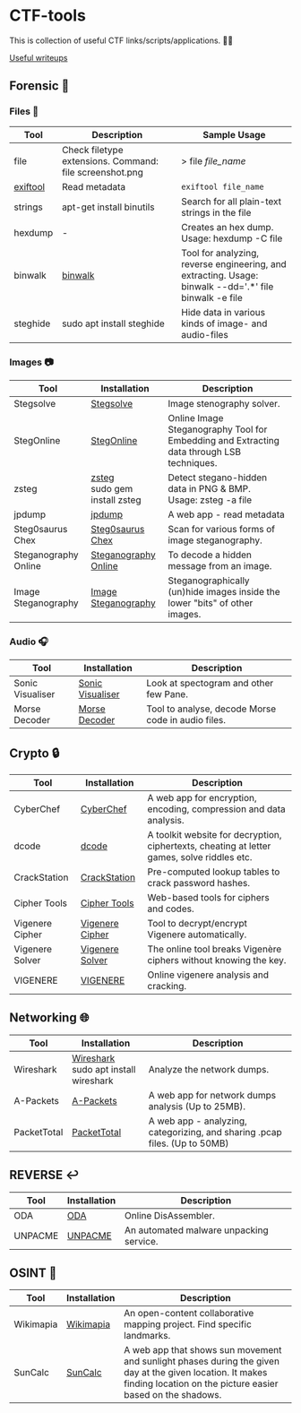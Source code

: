 # CTF-tools

This is collection of useful CTF links/scripts/applications. :mage_man:

[Useful writeups](Writeups/README_WRITEUPS.md)

## Forensic :floppy_disk:

### Files :open_file_folder:
| Tool | Description | Sample Usage |
|------|-------------|--------------|
| file | Check filetype extensions. Command: file screenshot.png | > file <em>file_name</em> |
| [exiftool](https://linoxide.com/linux-how-to/install-use-exiftool-linux-ubuntu-centos/) | Read metadata | ```exiftool file_name``` |
| strings | apt-get install binutils | Search for all plain-text strings in the file |
| hexdump | - | Creates an hex dump. Usage: hexdump -C file |
| binwalk | [binwalk](https://github.com/ReFirmLabs/binwalk) | Tool for analyzing, reverse engineering, and extracting. Usage: <br/> binwalk --dd='.*' file<br /> binwalk -e file|
| steghide | sudo apt install steghide | Hide data in various kinds of image- and audio-files |


### Images :camera:
| Tool | Installation | Description |
|----------|------|-------------|
| Stegsolve | [Stegsolve](Forensic/Images/Stegsolve.jar) | Image stenography solver.|
| StegOnline | [StegOnline](https://stegonline.georgeom.net/upload) | Online Image Steganography Tool for Embedding and Extracting data through LSB techniques.|
| zsteg | [zsteg](https://github.com/zed-0xff/zsteg)<br/>sudo gem install zsteg | Detect stegano-hidden data in PNG & BMP.<br/>Usage: zsteg -a file|
| jpdump | [jpdump](https://cyber.meme.tips/jpdump/) | A web app - read metadata|
| Steg0saurus Chex | [Steg0saurus Chex](https://lukeslytalker.pythonanywhere.com/) | Scan for various forms of image steganography.|
| Steganography Online | [Steganography Online](https://stylesuxx.github.io/steganography/) | To decode a hidden message from an image. |
| Image Steganography | [Image Steganography](https://incoherency.co.uk/image-steganography/#unhide) | Steganographically (un)hide images inside the lower "bits" of other images. |


### Audio :headphones:
| Tool | Installation | Description |
|----------|------|-------------|
| Sonic Visualiser | [Sonic Visualiser](https://www.sonicvisualiser.org/download.html) | Look at spectogram and other few Pane. |
| Morse Decoder | [Morse Decoder](https://morsecode.world/international/decoder/audio-decoder-adaptive.html) |  Tool to analyse, decode Morse code in audio files. |


## Crypto :lock:
| Tool | Installation | Description |
|----------|------|-------------|
| CyberChef | [CyberChef](https://gchq.github.io/CyberChef/) | A web app for encryption, encoding, compression and data analysis. |
| dcode | [dcode](https://www.dcode.fr/tools-list) | A toolkit website for decryption, ciphertexts, cheating at letter games, solve riddles etc. |
| CrackStation | [CrackStation](https://crackstation.net/) | Pre-computed lookup tables to crack password hashes. |
| Cipher Tools | [Cipher Tools](http://rumkin.com/tools/cipher/) | Web-based tools for ciphers and codes. |
| Vigenere Cipher | [Vigenere Cipher](https://www.dcode.fr/vigenere-cipher) | Tool to decrypt/encrypt Vigenere automatically. |
| Vigenere Solver | [Vigenere Solver](https://www.guballa.de/vigenere-solver) | The online tool breaks Vigenère ciphers without knowing the key. |
| VIGENERE | [VIGENERE](https://f00l.de/hacking/vigenere.php) | Online vigenere analysis and cracking. |


## Networking :globe_with_meridians:
| Tool | Installation | Description |
|----------|------|-------------|
| Wireshark  | [Wireshark](https://www.wireshark.org/#download)<br/>sudo apt install wireshark | Analyze the network dumps. |
| A-Packets  | [A-Packets](https://apackets.com/upload) | A web app for network dumps analysis (Up to 25MB). |
| PacketTotal | [PacketTotal](https://packettotal.com/) | A web app - analyzing, categorizing, and sharing .pcap files. (Up to 50MB) |


## REVERSE :leftwards_arrow_with_hook:
| Tool | Installation | Description |
|----------|------|-------------|
| ODA | [ODA](https://onlinedisassembler.com/odaweb/) | Online DisAssembler. |
| UNPACME | [UNPACME](https://www.unpac.me/#/) | An automated malware unpacking service.  |


## OSINT :eyes:
| Tool | Installation | Description |
|----------|------|-------------|
| Wikimapia | [Wikimapia](http://wikimapia.org/) | An open-content collaborative mapping project. Find specific landmarks. |
| SunCalc | [SunCalc](http://suncalc.net/) |  A web app that shows sun movement and sunlight phases during the given day at the given location. It makes finding location on the picture easier based on the shadows.|
